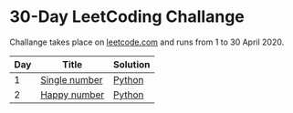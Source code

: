 # 30-Day LeetCoding Challange

Challange takes place on [leetcode.com](https://leetcode.com/) and runs from 1 to 30 April 2020.

| Day | Title | Solution |
| --- | ----- | -------- |
| 1 | [Single number](https://leetcode.com/problems/single-number/) | [Python](https://github.com/MateuszKudla/30-day-leet-coding-challange/blob/master/1-day/single-number.py) | 
| 2 | [Happy number](https://leetcode.com/problems/happy-number/) | [Python](https://github.com/MateuszKudla/30-day-leet-coding-challange/blob/master/2-day/happy-number.py) |